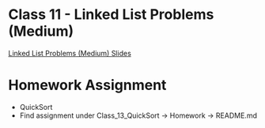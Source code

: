 # Class 11 - Linked List Problems (Medium)

[Linked List Problems (Medium) Slides](https://docs.google.com/presentation/d/1wT0umrLk6RZj2NseQm1XK3ZvPCzOpNnaAd8yscJniGE/edit?usp=sharing)
# Homework Assignment
- QuickSort
- Find assignment under Class_13_QuickSort -> Homework -> README.md
